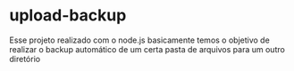 # upload-backup
Esse projeto realizado com o node.js basicamente temos o objetivo de realizar o backup automático de um certa pasta de arquivos para um outro diretório
